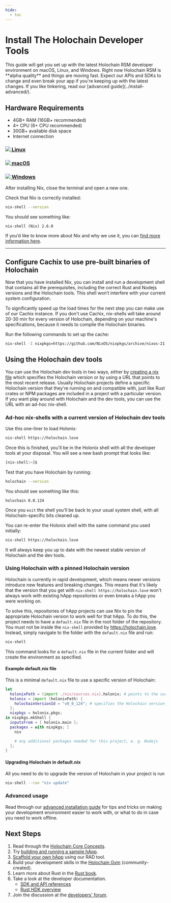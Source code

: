 ```yaml
---
hide:
  - toc
---
```


# Install The Holochain Developer Tools

<div markdown="1" class="coreconcepts-intro">
This guide will get you set up with the latest Holochain RSM developer environment on macOS, Linux, and Windows. Right now Holochain RSM is **alpha quality** and things are moving fast. Expect our APIs and SDKs to change and even break your app if you're keeping up with the latest changes. If you like tinkering, read our [advanced guide](../install-advanced/).
</div>

## Hardware Requirements

* 4GB+ RAM (16GB+ recommended)
* 4+ CPU (6+ CPU recommended)
* 30GB+ available disk space
* Internet connection

<div class="h-tile-container h-tile-container-3 tile-tabs">
    <div class="h-tile">
        <a href="javascript:rudrSwitchContent('tab_linux', 'content_linux');" id="tab_linux" data-contentclass="content_linux" class="tabmenu active" onclick="window.open(this.href,'_self'); return false;">
            <h3><img src="../custom/icon-linux.svg" class="linux"> Linux</h3>
        </a>
    </div>
    <div class="h-tile">
        <a href="javascript:rudrSwitchContent('tab_macos', 'content_macos');" id="tab_macos" data-contentclass="content_macos" class="tabmenu" onclick="window.open(this.href,'_self'); return false;">
            <h3><img src="../custom/icon-apple.svg"> macOS</h3>
        </a>
    </div>
    <div class="h-tile">
        <a href="javascript:rudrSwitchContent('tab_windows', 'content_windows');" id="tab_windows" data-contentclass="content_windows" class="tabmenu" onclick="window.open(this.href,'_self'); return false;">
            <h3><img src="../custom/icon-windows.svg"> Windows</h3>
        </a>
    </div>
</div>

<div markdown="1" class="tabcontent content_linux" data-tabid="tab_linux" style="display:none;">

## Linux

### Install the Nix Package Manager

We use the Nix toolkit to manage the installation of our dev tools, so you can get to work without fighting compiler and package compatibility issues. Install the Nix package manager with this command:

```bash
sh <(curl -L https://nixos.org/nix/install)
```

</div>

<div markdown="1" class="tabcontent content_macos" data-tabid="tab_macos" style="display:none;>

## macOS

### Pre-Installed Software

* [XCode Developer Tools](https://apps.apple.com/us/app/xcode/id497799835?mt=12)

### Install the Nix Package Manager

We use the Nix toolkit to manage the installation of our dev tools, so you can get to work without fighting compiler and package compatibility issues. Install the Nix package manager with this command:

```bash
sh <(curl -L https://nixos.org/nix/install)
```

</div>

<div markdown="1" class="tabcontent content_windows" data-tabid="tab_windows" style="display:none;">

## Windows

Holochain development uses the same tools across Mac, Windows, and Linux. However, the Nix toolkit, which we use to install and manage those tools, only works natively on Mac and Linux. We recommend **installing Linux in a virtual machine** and using the <a href="javascript:rudrSwitchContent('tab_linux', 'content_linux');" onclick="window.open(this.href,'_self'); return false;">Linux instructions</a>. [Ubuntu Linux](https://www.ubuntu.com/) in [VirtualBox](https://virtualbox.org) is a popular and user-friendly choice; here is a [tutorial](https://itsfoss.com/install-linux-in-virtualbox/) to get you up and running.

If you have **Windows 10 with [WSL2](https://docs.microsoft.com/en-us/windows/wsl/install-win10)**, Ubuntu Linux is available via the Microsoft Store. Right now we're **not supporting this method**, because we've seen some compilation issues, but if you wanted to try the following steps we'd be grateful if you shared your results on the [Holochain developers' forum](https://forum.holochain.org).

### Requirements

* Windows 10 with [May 2020 Update](https://support.microsoft.com/en-us/help/4028685/windows-10-get-the-update)

### Install Ubuntu Linux

1. Make sure you're [up to date](https://support.microsoft.com/en-us/help/4028685/windows-10-get-the-update) with Windows 10 version 2004 or newer.
2. [Install Windows Subsystem for Linux 2 (WSL2)](https://docs.microsoft.com/en-us/windows/wsl/install-win10).
3. Open the Microsoft Store app and search for Ubuntu 20.04 LTS.
4. Install Ubuntu.
5. Open the Start menu and click on Ubuntu 20.04 LTS. You should see a Linux terminal.

### Install the Nix Package Manager

One you see a Linux terminal, install the Nix package manager with this command:

```bash
sh <(curl -L https://nixos.org/nix/install)
```

</div>

After installing Nix, close the terminal and open a new one.

Check that Nix is correctly installed:

```bash
nix-shell --version
```

You should see something like:

```
nix-shell (Nix) 2.6.0
```

If you’d like to know more about Nix and why we use it, you can [find more information here](../install-advanced/#more-info-on-nix).

---

## Configure Cachix to use pre-built binaries of Holochain

Now that you have installed Nix, you can install and run a development shell that contains all the prerequisites, including the correct Rust and Nodejs versions and the Holochain tools. This shell won’t interfere with your current system configuration.

To significantly speed up the load times for the next step you can make use of our Cachix instance.
If you don't use Cachix, nix-shells will take around 20-30 min for every version of Holochain, depending on your machine's specifications, because it needs to compile the Holochain binaries.

Run the following commands to set up the cache:

```bash
nix-shell -I nixpkgs=https://github.com/NixOS/nixpkgs/archive/nixos-21.11.tar.gz -p cachix --run "cachix use holochain-ci"
```

## Using the Holochain dev tools

You can use the Holochain dev tools in two ways, either by [creating a nix file](#using-holochain-with-a-pinned-holochain-version) which specifies the Holochain version or by using a URL that points to the most recent release. Usually Holochain projects define a specific Holochain version that they're running on and compatible with, just like Rust crates or NPM packages are included in a project with a particular version. If you  want play around with Holochain and the dev tools, you can use the URL with an ad-hoc nix-shell.
### Ad-hoc nix-shells with a current version of Holochain dev tools

Use this one-liner to load Holonix:

```bash
nix-shell https://holochain.love
```

Once this is finished, you'll be in the Holonix shell with all the developer tools at your disposal.
You will see a new bash prompt that looks like:

```bash
[nix-shell:~]$
```

Test that you have Holochain by running:

```bash
holochain --version
```

You should see something like this:

```
holochain 0.0.124
```

Once you `exit` the shell you'll be back to your usual system shell, with all Holochain-specific bits cleaned up.

You can re-enter the Holonix shell with the same command you used initially:

```bash
nix-shell https://holochain.love
```

It will always keep you up to date with the newest stable version of Holochain and the dev tools.

### Using Holochain with a pinned Holochain version

Holochain is currently in rapid development, which means newer versions introduce new features and breaking changes. This means that it's likely that the version that you get with `nix-shell https://holochain.love` won't always work with existing hApp repositories or even breaks a hApp you were working on.

To solve this, repositories of hApp projects can use Nix to pin the appropriate Holochain version to work well for that hApp. To do this, the project needs to have a `default.nix` file in the root folder of the repository. You must not be inside the `nix-shell` provided by https://holochain.love. Instead, simply navigate to the folder with the `default.nix` file and run:

```bash
nix-shell
```

This command looks for a `default.nix` file in the current folder and will create the environment as specified.

#### Example default.nix file

This is a minimal `default.nix` file to use a specific version of Holochain:

```nix
let
  holonixPath = (import ./nix/sources.nix).holonix; # points to the current state of the Holochain repository
  holonix = import (holonixPath) {
    holochainVersionId = "v0_0_124"; # specifies the Holochain version
  };
  nixpkgs = holonix.pkgs;
in nixpkgs.mkShell {
  inputsFrom = [ holonix.main ];
  packages = with nixpkgs; [
    niv

    # any additional packages needed for this project, e. g. Nodejs
  ];
}
```

#### Upgrading Holochain in default.nix

All you need to do to upgrade the version of Holochain in your project is run

```bash
nix-shell --run "niv update"
```

### Advanced usage

Read through our [advanced installation guide](../install-advanced/) for tips and tricks on making your development environment easier to work with, or what to do in case you need to work offline.

## Next Steps

1. Read through the [Holochain Core Concepts](../concepts/).
2. Try [building and running a sample hApp](https://github.com/holochain/happ-build-tutorial).
3. [Scaffold your own hApp](https://github.com/holochain/scaffolding) using our RAD tool.
3. Build your development skills in the [Holochain Gym](https://holochain-gym.github.io/) (community-created).
4. Learn more about Rust in the [Rust book](https://doc.rust-lang.org/book/).
5. Take a look at the developer documentation.
    * [SDK and API references](../references/)
    * [Rust HDK overview](https://github.com/holochain/holochain/blob/develop/crates/hdk/README.md)
6. Join the discussion at the [developers' forum](https://forum.holochain.org).

<script>
function rudrSwitchContent(rudr_tab_id, rudr_tab_content) {
    // first of all we get all tab content blocks (I think the best way to get them by class names)
    var all_content = document.getElementsByClassName("tabcontent");
    var i;
    for (i = 0; i < all_content.length; i++) {
        all_content[i].style.display = 'none'; // hide all tab content
    }
    var active_content = document.getElementsByClassName(rudr_tab_content);
    for (i = 0; i < active_content.length; i ++) {
        active_content[i].style.display = 'block'; // display the content we need
    }

    // now we get all tab menu items by class names (use the next code only if you need to highlight current tab)
    var tabs = document.getElementsByClassName("tabmenu");
    var i;
    for (i = 0; i < tabs.length; i++) {
        tabs[i].className = 'tabmenu';
    }
    document.getElementById(rudr_tab_id).className = 'tabmenu active';
}

// If there's a fragment identifier on the URL, switch to the correct tab on startup.
function switchToTabForFragmentIfNecessary() {
    var fragment = window.location.hash.slice(1);
    if (!fragment) {
        // Nothing to do. Make sure the default tab's content is visible.
        var active_tab = document.querySelectorAll('.tabmenu.active')[0];
        rudrSwitchContent(active_tab.id, active_tab.getAttribute('data-contentclass'))
        return;
    }

    var target = document.getElementById(fragment);
    if (!target)
        // Invalid fragment identifier.
        return;

    var tabContainer = target.closest('.tabcontent');
    if (!tabContainer)
        // This content wasn't in a tab.
        return;

    var tabID = tabContainer.getAttribute('data-tabid');
    var contentID = tabContainer.id;

    // Make the tab active so you can see the linked content.
    rudrSwitchContent(tabID, contentID);
}

// Switch to the correct tab if DOM is ready.
if (document.readyState === 'interactive' || document.readyState === 'complete')
    switchToTabForFragmentIfNecessary();

// Otherwise, wait until document is loaded and try again.
document.addEventListener('DOMContentLoaded', switchToTabForFragmentIfNecessary, false);

</script>
